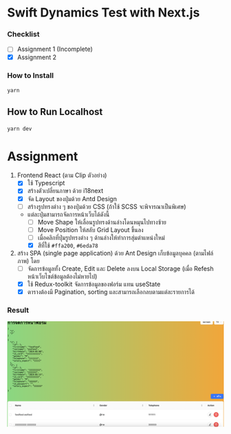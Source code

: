 # Swift Dynamics Test with Next.js

### Checklist

- [ ] Assignment 1 (Incomplete)
- [x] Assignment 2

### How to Install
```sh
yarn
```

## How to Run Localhost
```sh
yarn dev
```

# Assignment

1. Frontend React (ตาม Clip ตัวอย่าง)
   - [x] ใช้ Typescript 
   - [x] สร้างตัวเปลี่ยนภาษา ด้วย i18next 
   - [x] จัด Layout ของปุ่มด้วย Antd Design 
   - [ ] สร้างรูปทรงต่าง ๆ ของปุ่มด้วย CSS (ถ้าใช้ SCSS จะพิจารณาเป็นพิเศษ) 
   - แต่ละปุ่มสามารถจัดการหน้าเว็บได้ดังนี้ 
     - [ ] Move Shape ให้เลื่อนรูปทรงด้านล่างโดนหมุนไปทางซ้าย 
     - [ ] Move Position ให้สลับ Grid Layout ขึ้นลง
     - [ ] เมื่อคลิกที่ปุ่มรูปทรงต่าง ๆ ด้านล่างให้ทำการสุ่มตำแหน่งใหม่ 
     - [x] สีที่ใช้ `#ffa200`, `#6eda78` 

2. สร้าง SPA (single page application) ด้วย Ant Design เก็บข้อมูลบุคคล (ตามไฟล์ภาพ) โดย
   - [ ] จัดการข้อมูลทั้ง Create, Edit และ Delete ลงบน Local Storage (เมื่อ Refesh หน้าเว็บไซต์ข้อมูลต้องไม่หายไป)
   - [x] ใช้ Redux-toolkit จัดการข้อมูลของฟอร์ม แทน useState
   - [x] ตารางต้องมี Pagination, sorting และสามารถเลือกลบตามแต่ละรายการได้

### Result
![Result](image.png)
